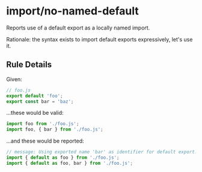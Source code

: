 # import/no-named-default

Reports use of a default export as a locally named import.

Rationale: the syntax exists to import default exports expressively, let's use it.

## Rule Details

Given:
```js
// foo.js
export default 'foo';
export const bar = 'baz';
```

...these would be valid:
```js
import foo from './foo.js';
import foo, { bar } from './foo.js';
```

...and these would be reported:
```js
// message: Using exported name 'bar' as identifier for default export.
import { default as foo } from './foo.js';
import { default as foo, bar } from './foo.js';
```
